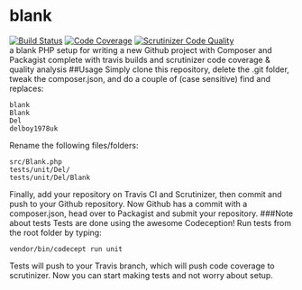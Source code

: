 # blank
[![Build Status](https://travis-ci.org/delboy1978uk/blank.png?branch=master)](https://travis-ci.org/delboy1978uk/blank) [![Code Coverage](https://scrutinizer-ci.com/g/delboy1978uk/blank/badges/coverage.png?b=master)](https://scrutinizer-ci.com/g/delboy1978uk/blank/?branch=master) [![Scrutinizer Code Quality](https://scrutinizer-ci.com/g/delboy1978uk/blank/badges/quality-score.png?b=master)](https://scrutinizer-ci.com/g/delboy1978uk/blank/?branch=master) <br />
a blank PHP setup for writing a new Github project with Composer and Packagist complete with travis builds and scrutinizer code coverage & quality analysis
##Usage
Simply clone this repository, delete the .git folder, tweak the composer.json, and do a couple of (case sensitive) find and replaces:
```
blank
Blank
Del
delboy1978uk
```

Rename the following files/folders:
```
src/Blank.php
tests/unit/Del/
tests/unit/Del/Blank
```
Finally, add your repository on Travis CI and Scrutinizer, then commit and push to your Github repository.
Now Github has a commit with a composer.json, head over to Packagist and submit your repository.
###Note about tests
Tests are done using the awesome Codeception! Run tests from the root folder by typing:
```
vendor/bin/codecept run unit
```
Tests will push to your Travis branch, which will push code coverage to scrutinizer. Now you can start making tests and not worry about setup.
